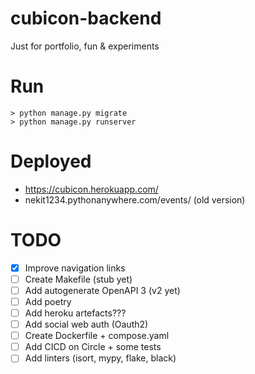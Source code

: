 # cubicon-backend
Just for portfolio, fun &amp; experiments

# Run
    > python manage.py migrate
    > python manage.py runserver


# Deployed
- https://cubicon.herokuapp.com/
- nekit1234.pythonanywhere.com/events/ (old version)

# TODO
- [x] Improve navigation links
- [ ] Create Makefile (stub yet)
- [ ] Add autogenerate OpenAPI 3 (v2 yet)
- [ ] Add poetry
- [ ] Add heroku artefacts???
- [ ] Add social web auth (Oauth2)
- [ ] Create Dockerfile + compose.yaml
- [ ] Add CICD on Circle + some tests
- [ ] Add linters (isort, mypy, flake, black)
